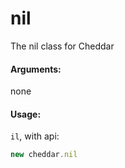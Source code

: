 # nil

The nil class for Cheddar

#### Arguments:
none

#### Usage:
`il`, with api:
```js
new cheddar.nil
```
